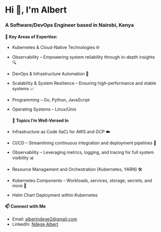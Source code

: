
<h1 >Hi 👋, I'm Albert</h1>
<h3>A Software/DevOps Engineer based in Nairobi, Kenya</h3>

#### 🚀 Key Areas of Expertise:

- Kubernetes & Cloud-Native Technologies 🌐
- Observability – Empowering system reliability through in-depth insights 🔍
- DevOps & Infrastructure Automation 🤖
- Scalability & System Resilience – Ensuring high-performance and stable systems 📈
- Programming – Go, Python, JavaScript
- Operating Systems – Linux/Unix



  #### 💬 Topics I’m Well-Versed In

- Infrastructure as Code (IaC) for AWS and GCP ☁️
- CI/CD – Streamlining continuous integration and deployment pipelines 🔄
- Observability – Leveraging metrics, logging, and tracing for full system visibility 📊
- Resource Management and Orchestration (Kubernetes, YARN) 🛠️
- Kubernetes Components – Workloads, services, storage, secrets, and more 🐳
- Helm Chart Deployment within Kubernetes
  

#### 📫 Connect with Me

- Email: [albertndege2@gmail.com](mailto:albertndege2@gmail.com)
- LinkedIn: [Ndege Albert](https://www.linkedin.com/in/ndege-albert-136178155/)
